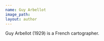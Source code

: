 ```yaml
---
name: Guy Arbellot
image_path:
layout: author
---
```

Guy Arbellot (1929) is a French cartographer.
